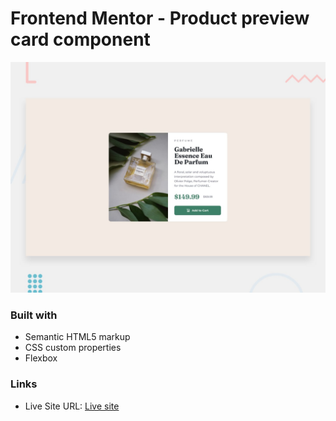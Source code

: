 # Frontend Mentor - Product preview card component

![Design preview for the Product preview card component coding challenge](./design/desktop-preview.jpg)

### Built with

- Semantic HTML5 markup
- CSS custom properties
- Flexbox

### Links
- Live Site URL: [Live site](https://francis15-0.github.io/Product-review-card/)